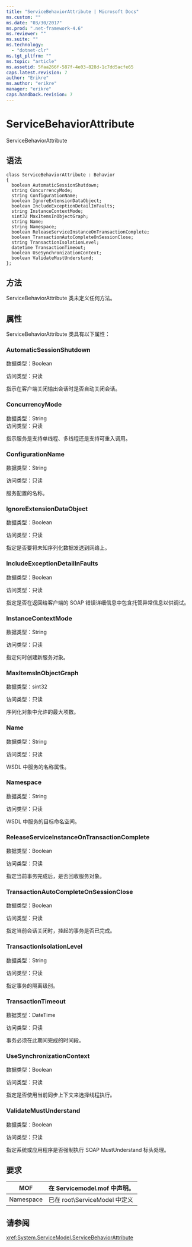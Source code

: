 ```yaml
---
title: "ServiceBehaviorAttribute | Microsoft Docs"
ms.custom: ""
ms.date: "03/30/2017"
ms.prod: ".net-framework-4.6"
ms.reviewer: ""
ms.suite: ""
ms.technology: 
  - "dotnet-clr"
ms.tgt_pltfrm: ""
ms.topic: "article"
ms.assetid: 5faa266f-587f-4e03-828d-1c7dd5acfe65
caps.latest.revision: 7
author: "Erikre"
ms.author: "erikre"
manager: "erikre"
caps.handback.revision: 7
---
```

# ServiceBehaviorAttribute
ServiceBehaviorAttribute  
  
## 语法  
  
```  
class ServiceBehaviorAttribute : Behavior  
{  
  boolean AutomaticSessionShutdown;  
  string ConcurrencyMode;  
  string ConfigurationName;  
  boolean IgnoreExtensionDataObject;  
  boolean IncludeExceptionDetailInFaults;  
  string InstanceContextMode;  
  sint32 MaxItemsInObjectGraph;  
  string Name;  
  string Namespace;  
  boolean ReleaseServiceInstanceOnTransactionComplete;  
  boolean TransactionAutoCompleteOnSessionClose;  
  string TransactionIsolationLevel;  
  datetime TransactionTimeout;  
  boolean UseSynchronizationContext;  
  boolean ValidateMustUnderstand;  
};  
```  
  
## 方法  
 ServiceBehaviorAttribute 类未定义任何方法。  
  
## 属性  
 ServiceBehaviorAttribute 类具有以下属性：  
  
### AutomaticSessionShutdown  
 数据类型：Boolean  
  
 访问类型：只读  
  
 指示在客户端关闭输出会话时是否自动关闭会话。  
  
### ConcurrencyMode  
 数据类型：String  
访问类型：只读  
  
 指示服务是支持单线程、多线程还是支持可重入调用。  
  
### ConfigurationName  
 数据类型：String  
  
 访问类型：只读  
  
 服务配置的名称。  
  
### IgnoreExtensionDataObject  
 数据类型：Boolean  
  
 访问类型：只读  
  
 指定是否要将未知序列化数据发送到网络上。  
  
### IncludeExceptionDetailInFaults  
 数据类型：Boolean  
  
 访问类型：只读  
  
 指定是否在返回给客户端的 SOAP 错误详细信息中包含托管异常信息以供调试。  
  
### InstanceContextMode  
 数据类型：String  
  
 访问类型：只读  
  
 指定何时创建新服务对象。  
  
### MaxItemsInObjectGraph  
 数据类型：sint32  
  
 访问类型：只读  
  
 序列化对象中允许的最大项数。  
  
### Name  
 数据类型：String  
  
 访问类型：只读  
  
 WSDL 中服务的名称属性。  
  
### Namespace  
 数据类型：String  
  
 访问类型：只读  
  
 WSDL 中服务的目标命名空间。  
  
### ReleaseServiceInstanceOnTransactionComplete  
 数据类型：Boolean  
  
 访问类型：只读  
  
 指定当前事务完成后，是否回收服务对象。  
  
### TransactionAutoCompleteOnSessionClose  
 数据类型：Boolean  
  
 访问类型：只读  
  
 指定当前会话关闭时，挂起的事务是否已完成。  
  
### TransactionIsolationLevel  
 数据类型：String  
  
 访问类型：只读  
  
 指定事务的隔离级别。  
  
### TransactionTimeout  
 数据类型：DateTime  
  
 访问类型：只读  
  
 事务必须在此期间完成的时间段。  
  
### UseSynchronizationContext  
 数据类型：Boolean  
  
 访问类型：只读  
  
 指定是否使用当前同步上下文来选择线程执行。  
  
### ValidateMustUnderstand  
 数据类型：Boolean  
  
 访问类型：只读  
  
 指定系统或应用程序是否强制执行 SOAP MustUnderstand 标头处理。  
  
## 要求  
  
|MOF|在 Servicemodel.mof 中声明。|  
|---------|-----------------------------|  
|Namespace|已在 root\\ServiceModel 中定义|  
  
## 请参阅  
 <xref:System.ServiceModel.ServiceBehaviorAttribute>